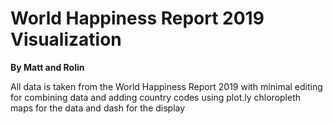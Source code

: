 # World Happiness Report 2019 Visualization

**By Matt and Rolin**

All data is taken from the World Happiness Report 2019 with minimal editing for combining data and adding country codes
using plot.ly chloropleth maps for the data and dash for the display
